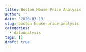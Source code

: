 ```yaml
---
title: Boston House Price Analysis
author: ''
date: '2020-03-13'
slug: boston-house-price-analysis
categories:
  - dataAnalysis
tags: []
draft: true
---
```



